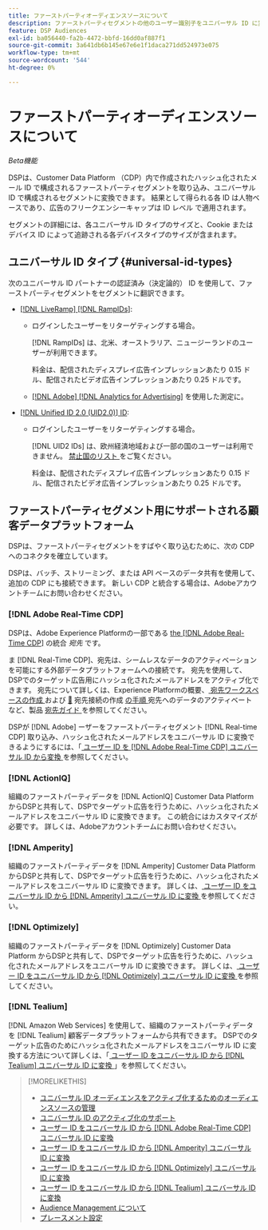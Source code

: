 ```yaml
---
title: ファーストパーティオーディエンスソースについて
description: ファーストパーティセグメントの他のユーザー識別子をユニバーサル ID に変換して、クッキーなしのターゲティングを実現する方法を説明します。
feature: DSP Audiences
exl-id: ba056440-fa2b-4472-bbfd-16dd0af887f1
source-git-commit: 3a641db6b145e67e6e1f1daca271dd524973e075
workflow-type: tm+mt
source-wordcount: '544'
ht-degree: 0%

---
```


# ファーストパーティオーディエンスソースについて

*Beta機能*

DSPは、Customer Data Platform （CDP）内で作成されたハッシュ化されたメール ID で構成されるファーストパーティセグメントを取り込み、ユニバーサル ID で構成されるセグメントに変換できます。 結果として得られる各 ID は人物ベースであり、広告のフリークエンシーキャップは ID レベル <!-- Move that info. to somewhere else? --> で適用されます。

セグメントの詳細には、各ユニバーサル ID タイプのサイズと、Cookie またはデバイス ID によって追跡される各デバイスタイプのサイズが含まれます。

## ユニバーサル ID タイプ {#universal-id-types}

<!--  Replace below with this once ID5 sources are possible 

Using your first-party data, you can create segments with IDs from the following universal ID partners.

* Authenticated (deterministic) IDs using hashed email addresses:

-->

次のユニバーサル ID パートナーの認証済み（決定論的） ID を使用して、ファーストパーティセグメントをセグメントに翻訳できます。

* [[!DNL LiveRamp] [!DNL RampIDs]](https://liveramp.com/identity-resolution):

   * ログインしたユーザーをリターゲティングする場合。

     [!DNL RampIDs] は、北米、オーストラリア、ニュージーランドのユーザーが利用できます。

     料金は、配信されたディスプレイ広告インプレッションあたり 0.15 ドル、配信されたビデオ広告インプレッションあたり 0.25 ドルです。

   * [[!DNL Adobe] [!DNL Analytics for Advertising]](/help/integrations/analytics/overview.md) を使用した測定に。

* [[!DNL Unified ID 2.0 (UID2.0)] ID](https://unifiedid.com):

   * ログインしたユーザーをリターゲティングする場合。

     [!DNL UID2 IDs] は、欧州経済地域および一部の国のユーザーは利用できません。 [ 禁止国のリスト ](/help/policies/universal-id-policy.md#prohibited-countries-uid2) をご覧ください。

     料金は、配信されたディスプレイ広告インプレッションあたり 0.15 ドル、配信されたビデオ広告インプレッションあたり 0.25 ドルです。

<!-- Not yet

* Probabilistic (unauthenticated) IDs using hashed email addresses:

  * [[!DNL ID5] IDs](https://id5.io): For retargeting unauthenticated site traffic, prospecting using third-party data, and measurement for both using [[!DNL Adobe] [!DNL Analytics for Advertising]](/help/integrations/analytics/overview.md). ID5 IDs are available for no fee.

    ID5 creates an ID by stitching together user signals (hashed email address) with various browser signals (such as IP address and timestamp).

    [!DNL Analytics] measurement requires all [prerequisites for implementing [!DNL Analytics for Advertising]](/help/integrations/analytics/prerequisites.md) and the [AMO ID and EF ID in your tracking URLs](/help/integrations/analytics/ids.md). You also must sign an agreement with [!DNL ID5] and set a parameter within your existing JavaScript tracking tags. <!-- Contact your Adobe Account Team for instructions. -->

<!--
    >[!NOTE]
    >
    >Third-party segments from [!DNL Eyeota] may automatically include ID5 IDs, in addition to users tracked by cookies or device IDs. The segment details include the size for each type. The usual usage fee for each segment, which is stated next to the segment name, applies; no additional fees are charged for the ID5 IDs.
-->

## ファーストパーティセグメント用にサポートされる顧客データプラットフォーム

DSPは、ファーストパーティセグメントをすばやく取り込むために、次の CDP へのコネクタを確立しています。

DSPは、バッチ、ストリーミング、または API ベースのデータ共有を使用して、追加の CDP にも接続できます。 新しい CDP と統合する場合は、Adobeアカウントチームにお問い合わせください。

### [!DNL Adobe Real-Time CDP]

DSPは、Adobe Experience Platformの一部である [the [!DNL Adobe Real-Time CDP]](https://experienceleague.adobe.com/docs/experience-platform/rtcdp/overview.html?lang=ja) の統合 *宛先* です。

ま [!DNL Real-Time CDP]、宛先は、シームレスなデータのアクティベーションを可能にする外部データプラットフォームへの接続です。 宛先を使用して、DSPでのターゲット広告用にハッシュ化されたメールアドレスをアクティブ化できます。 宛先について詳しくは、Experience Platformの概要、[ 宛先ワークスペースの作成 ](https://experienceleague.adobe.com/docs/experience-platform/destinations/home.html?lang=ja) および [&#128279;](https://experienceleague.adobe.com/docs/experience-platform/destinations/ui/connect-destination.html?lang=ja) 宛先接続の作成 [ の手順 ](https://experienceleague.adobe.com/docs/experience-platform/destinations/ui/destinations-workspace.html?lang=ja) 宛先へのデータのアクティベート  など、製品 [ 宛先ガイド ](https://experienceleague.adobe.com/docs/experience-platform/destinations/ui/activate/activate-segment-streaming-destinations.html?lang=ja) を参照してください。

DSPが [!DNL Adobe] ーザーをファーストパーティセグメント [!DNL Real-time CDP] 取り込み、ハッシュ化されたメールアドレスをユニバーサル ID に変換できるようにするには、「[ ユーザー ID を  [!DNL Adobe Real-Time CDP]  ユニバーサル ID から変換 ](/help/dsp/audiences/sources/source-adobe-rtcdp.md) を参照してください。

### [!DNL ActionIQ]

組織のファーストパーティデータを [!DNL ActionIQ] Customer Data Platform からDSPと共有して、DSPでターゲット広告を行うために、ハッシュ化されたメールアドレスをユニバーサル ID に変換できます。 この統合にはカスタマイズが必要です。 詳しくは、Adobeアカウントチームにお問い合わせください。

### [!DNL Amperity]

組織のファーストパーティデータを [!DNL Amperity] Customer Data Platform からDSPと共有して、DSPでターゲット広告を行うために、ハッシュ化されたメールアドレスをユニバーサル ID に変換できます。 詳しくは、[ ユーザー ID をユニバーサル ID から  [!DNL Amperity]  ユニバーサル ID に変換 ](/help/dsp/audiences/sources/source-amperity.md) を参照してください。

### [!DNL Optimizely]

組織のファーストパーティデータを [!DNL Optimizely] Customer Data Platform からDSPと共有して、DSPでターゲット広告を行うために、ハッシュ化されたメールアドレスをユニバーサル ID に変換できます。 詳しくは、[ ユーザー ID をユニバーサル ID から  [!DNL Optimizely]  ユニバーサル ID に変換 ](/help/dsp/audiences/sources/source-optimizely.md) を参照してください。

### [!DNL Tealium]

[!DNL Amazon Web Services] を使用して、組織のファーストパーティデータを [!DNL Tealium] 顧客データプラットフォームから共有できます。 DSPでのターゲット広告のためにハッシュ化されたメールアドレスをユニバーサル ID に変換する方法について詳しくは、「[ ユーザー ID をユニバーサル ID から  [!DNL Tealium]  ユニバーサル ID に変換 ](/help/dsp/audiences/sources/source-tealium.md)」を参照してください。

>[!MORELIKETHIS]
>
>* [ ユニバーサル ID オーディエンスをアクティブ化するためのオーディエンスソースの管理 ](source-manage.md)
>* [ ユニバーサル ID のアクティブ化のサポート ](/help/dsp/audiences/universal-ids.md)
>* [ ユーザー ID をユニバーサル ID から  [!DNL Adobe Real-Time CDP]  ユニバーサル ID に変換 ](/help/dsp/audiences/sources/source-adobe-rtcdp.md)
>* [ ユーザー ID をユニバーサル ID から  [!DNL Amperity]  ユニバーサル ID に変換 ](/help/dsp/audiences/sources/source-amperity.md)
>* [ ユーザー ID をユニバーサル ID から  [!DNL Optimizely]  ユニバーサル ID に変換 ](/help/dsp/audiences/sources/source-optimizely.md)
>* [ ユーザー ID をユニバーサル ID から  [!DNL Tealium]  ユニバーサル ID に変換 ](/help/dsp/audiences/sources/source-tealium.md)
>* [Audience Management について ](/help/dsp/audiences/audience-about.md)
>* [ プレースメント設定 ](/help/dsp/campaign-management/placements/placement-settings.md)
